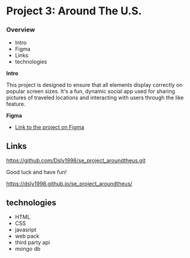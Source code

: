 # Project 3: Around The U.S.

### Overview

- Intro
- Figma
- Links
- technologies

**Intro**

This project is designed to ensure that all elements display correctly on popular screen sizes. It's a fun, dynamic social app used for sharing pictures of traveled locations and interacting with users through the like feature.

**Figma**

- [Link to the project on Figma](https://www.figma.com/file/ii4xxsJ0ghevUOcssTlHZv/Sprint-3%3A-Around-the-US?node-id=0%3A1)

## Links

https://github.com/Dsly1998/se_project_aroundtheus.git

Good luck and have fun!

https://dsly1998.github.io/se_project_aroundtheus/

## technologies

- HTML
- CSS
- javasript
- web pack
- third party api
- mongo db
